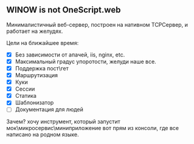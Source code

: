 ## WINOW is not OneScript.web

Минималистичный веб-сервер, построен на нативном TCPСервер, и работает на желудях. 

Цели на ближайшее время:

- [X] Без зависимости от апачей, iis, nginx, etc.
- [X] Максимальный градус упоротости, желуди наше все.
- [X] Поддержка пост\гет
- [X] Маршрутизация
- [X] Куки
- [X] Сессии
- [X] Статика
- [X] Шаблонизатор
- [ ] Документация для людей 

Зачем? хочу инструмент, который запустит мок\микросервис\миниприложение вот прям из консоли, где все написано на родном языке.